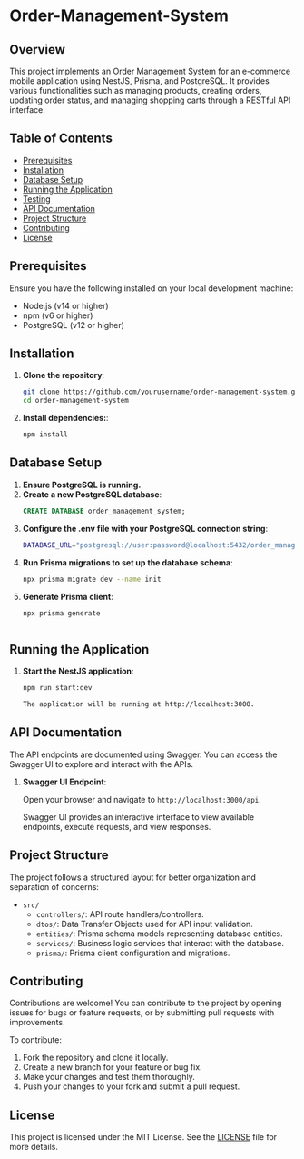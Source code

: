 # Order-Management-System

## Overview

This project implements an Order Management System for an e-commerce mobile application using NestJS, Prisma, and PostgreSQL. It provides various functionalities such as managing products, creating orders, updating order status, and managing shopping carts through a RESTful API interface.

## Table of Contents

- [Prerequisites](#prerequisites)
- [Installation](#installation)
- [Database Setup](#database-setup)
- [Running the Application](#running-the-application)
- [Testing](#testing)
- [API Documentation](#api-documentation)
- [Project Structure](#project-structure)
- [Contributing](#contributing)
- [License](#license)

## Prerequisites

Ensure you have the following installed on your local development machine:

- Node.js (v14 or higher)
- npm (v6 or higher)
- PostgreSQL (v12 or higher)


## Installation

1. **Clone the repository**:

   ```bash
   git clone https://github.com/yourusername/order-management-system.git
   cd order-management-system

2. **Install dependencies:**:
    ```bash
    npm install


## Database Setup

1. **Ensure PostgreSQL is running.**
2. **Create a new PostgreSQL database**:
    ```sql
    CREATE DATABASE order_management_system;

3. **Configure the .env file with your PostgreSQL connection string**:
    ```bash
    DATABASE_URL="postgresql://user:password@localhost:5432/order_management_system"

4. **Run Prisma migrations to set up the database schema**:
    ```bash
    npx prisma migrate dev --name init

5. **Generate Prisma client**:
    ```bash
    npx prisma generate



## Running the Application
1. **Start the NestJS application**:
    ```bash
    npm run start:dev

    The application will be running at http://localhost:3000.


## API Documentation

The API endpoints are documented using Swagger. You can access the Swagger UI to explore and interact with the APIs.

1. **Swagger UI Endpoint**:

   Open your browser and navigate to `http://localhost:3000/api`.

   Swagger UI provides an interactive interface to view available endpoints, execute requests, and view responses.

## Project Structure

The project follows a structured layout for better organization and separation of concerns:

- `src/`
  - `controllers/`: API route handlers/controllers.
  - `dtos/`: Data Transfer Objects used for API input validation.
  - `entities/`: Prisma schema models representing database entities.
  - `services/`: Business logic services that interact with the database.
  - `prisma/`: Prisma client configuration and migrations.

## Contributing

Contributions are welcome! You can contribute to the project by opening issues for bugs or feature requests, or by submitting pull requests with improvements.

To contribute:

1. Fork the repository and clone it locally.
2. Create a new branch for your feature or bug fix.
3. Make your changes and test them thoroughly.
4. Push your changes to your fork and submit a pull request.

## License

This project is licensed under the MIT License. See the [LICENSE](LICENSE) file for more details.

